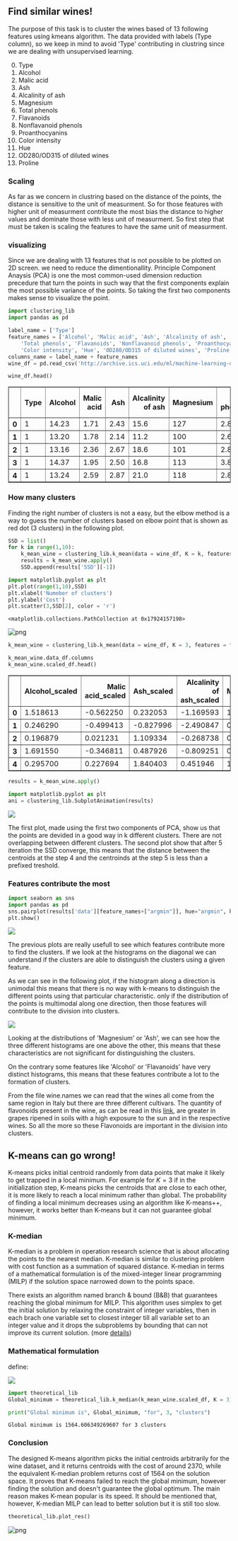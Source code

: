## Find similar wines!
The purpose of this task is to cluster the wines based of 13 following features using kmeans algorithm. The data provided with labels (Type column), so we keep in mind to avoid 'Type' contributing in clustring since we are dealing with unsupervised learning.

0. Type
1. Alcohol
2. Malic acid
3. Ash
4. Alcalinity of ash
5. Magnesium
6. Total phenols
7. Flavanoids
8. Nonflavanoid phenols
9. Proanthocyanins
10. Color intensity
11. Hue
12. OD280/OD315 of diluted wines
13. Proline

### Scaling
As far as we concern in clustring based on the distance of the points, the distance is sensitive to the unit of measurment. So for those features with higher unit of measurment contribute the most bias the distance to higher values and dominate those with less unit of measurment. So first step that must be taken is scaling the features to have the same unit of measurment.

### visualizing
Since we are dealing with 13 features that is not possible to be plotted on 2D screen. we need to reduce the dimentionallity. Principle Component Anaysis (PCA) is one the most common-used dimension reduction precedure that turn the points in such way that the first components explain the most possible variance of the points. So taking the first two components makes sense to visualize the point.


```python
import clustering_lib
import pandas as pd
```


```python
label_name = ['Type']
feature_names = ['Alcohol', 'Malic acid', 'Ash', 'Alcalinity of ash', 'Magnesium', 
    'Total phenols', 'Flavanoids', 'Nonflavanoid phenols', 'Proanthocyanins', 
    'Color intensity', 'Hue', 'OD280/OD315 of diluted wines', 'Proline']
columns_name = label_name + feature_names
wine_df = pd.read_csv('http://archive.ics.uci.edu/ml/machine-learning-databases/wine/wine.data', names = columns_name)
```


```python
wine_df.head()
```




<div>
<style scoped>
    .dataframe tbody tr th:only-of-type {
        vertical-align: middle;
    }

    .dataframe tbody tr th {
        vertical-align: top;
    }

    .dataframe thead th {
        text-align: right;
    }
</style>
<table border="1" class="dataframe">
  <thead>
    <tr style="text-align: right;">
      <th></th>
      <th>Type</th>
      <th>Alcohol</th>
      <th>Malic acid</th>
      <th>Ash</th>
      <th>Alcalinity of ash</th>
      <th>Magnesium</th>
      <th>Total phenols</th>
      <th>Flavanoids</th>
      <th>Nonflavanoid phenols</th>
      <th>Proanthocyanins</th>
      <th>Color intensity</th>
      <th>Hue</th>
      <th>OD280/OD315 of diluted wines</th>
      <th>Proline</th>
    </tr>
  </thead>
  <tbody>
    <tr>
      <th>0</th>
      <td>1</td>
      <td>14.23</td>
      <td>1.71</td>
      <td>2.43</td>
      <td>15.6</td>
      <td>127</td>
      <td>2.80</td>
      <td>3.06</td>
      <td>0.28</td>
      <td>2.29</td>
      <td>5.64</td>
      <td>1.04</td>
      <td>3.92</td>
      <td>1065</td>
    </tr>
    <tr>
      <th>1</th>
      <td>1</td>
      <td>13.20</td>
      <td>1.78</td>
      <td>2.14</td>
      <td>11.2</td>
      <td>100</td>
      <td>2.65</td>
      <td>2.76</td>
      <td>0.26</td>
      <td>1.28</td>
      <td>4.38</td>
      <td>1.05</td>
      <td>3.40</td>
      <td>1050</td>
    </tr>
    <tr>
      <th>2</th>
      <td>1</td>
      <td>13.16</td>
      <td>2.36</td>
      <td>2.67</td>
      <td>18.6</td>
      <td>101</td>
      <td>2.80</td>
      <td>3.24</td>
      <td>0.30</td>
      <td>2.81</td>
      <td>5.68</td>
      <td>1.03</td>
      <td>3.17</td>
      <td>1185</td>
    </tr>
    <tr>
      <th>3</th>
      <td>1</td>
      <td>14.37</td>
      <td>1.95</td>
      <td>2.50</td>
      <td>16.8</td>
      <td>113</td>
      <td>3.85</td>
      <td>3.49</td>
      <td>0.24</td>
      <td>2.18</td>
      <td>7.80</td>
      <td>0.86</td>
      <td>3.45</td>
      <td>1480</td>
    </tr>
    <tr>
      <th>4</th>
      <td>1</td>
      <td>13.24</td>
      <td>2.59</td>
      <td>2.87</td>
      <td>21.0</td>
      <td>118</td>
      <td>2.80</td>
      <td>2.69</td>
      <td>0.39</td>
      <td>1.82</td>
      <td>4.32</td>
      <td>1.04</td>
      <td>2.93</td>
      <td>735</td>
    </tr>
  </tbody>
</table>
</div>



### How many clusters
Finding the right number of clusters is not a easy, but the elbow method is a way to guess the number of clusters based on elbow point that is shown as red dot (3 clusters) in the following plot. 


```python
SSD = list()
for k in range(1,10):
    k_mean_wine = clustering_lib.k_mean(data = wine_df, K = k, features = feature_names)
    results = k_mean_wine.apply()
    SSD.append(results['SSD'][-1])
```


```python
import matplotlib.pyplot as plt
plt.plot(range(1,10),SSD)
plt.xlabel('Numeber of clusters')
plt.ylabel('Cost')
plt.scatter(3,SSD[2], color = 'r')
```




    <matplotlib.collections.PathCollection at 0x17924157198>




![png](output_6_1.png)



```python
k_mean_wine = clustering_lib.k_mean(data = wine_df, K = 3, features = feature_names)
```


```python
k_mean_wine.data_df.columns
k_mean_wine.scaled_df.head()
```




<div>
<style scoped>
    .dataframe tbody tr th:only-of-type {
        vertical-align: middle;
    }

    .dataframe tbody tr th {
        vertical-align: top;
    }

    .dataframe thead th {
        text-align: right;
    }
</style>
<table border="1" class="dataframe">
  <thead>
    <tr style="text-align: right;">
      <th></th>
      <th>Alcohol_scaled</th>
      <th>Malic acid_scaled</th>
      <th>Ash_scaled</th>
      <th>Alcalinity of ash_scaled</th>
      <th>Magnesium_scaled</th>
      <th>Total phenols_scaled</th>
      <th>Flavanoids_scaled</th>
      <th>Nonflavanoid phenols_scaled</th>
      <th>Proanthocyanins_scaled</th>
      <th>Color intensity_scaled</th>
      <th>Hue_scaled</th>
      <th>OD280/OD315 of diluted wines_scaled</th>
      <th>Proline_scaled</th>
    </tr>
  </thead>
  <tbody>
    <tr>
      <th>0</th>
      <td>1.518613</td>
      <td>-0.562250</td>
      <td>0.232053</td>
      <td>-1.169593</td>
      <td>1.913905</td>
      <td>0.808997</td>
      <td>1.034819</td>
      <td>-0.659563</td>
      <td>1.224884</td>
      <td>0.251717</td>
      <td>0.362177</td>
      <td>1.847920</td>
      <td>1.013009</td>
    </tr>
    <tr>
      <th>1</th>
      <td>0.246290</td>
      <td>-0.499413</td>
      <td>-0.827996</td>
      <td>-2.490847</td>
      <td>0.018145</td>
      <td>0.568648</td>
      <td>0.733629</td>
      <td>-0.820719</td>
      <td>-0.544721</td>
      <td>-0.293321</td>
      <td>0.406051</td>
      <td>1.113449</td>
      <td>0.965242</td>
    </tr>
    <tr>
      <th>2</th>
      <td>0.196879</td>
      <td>0.021231</td>
      <td>1.109334</td>
      <td>-0.268738</td>
      <td>0.088358</td>
      <td>0.808997</td>
      <td>1.215533</td>
      <td>-0.498407</td>
      <td>2.135968</td>
      <td>0.269020</td>
      <td>0.318304</td>
      <td>0.788587</td>
      <td>1.395148</td>
    </tr>
    <tr>
      <th>3</th>
      <td>1.691550</td>
      <td>-0.346811</td>
      <td>0.487926</td>
      <td>-0.809251</td>
      <td>0.930918</td>
      <td>2.491446</td>
      <td>1.466525</td>
      <td>-0.981875</td>
      <td>1.032155</td>
      <td>1.186068</td>
      <td>-0.427544</td>
      <td>1.184071</td>
      <td>2.334574</td>
    </tr>
    <tr>
      <th>4</th>
      <td>0.295700</td>
      <td>0.227694</td>
      <td>1.840403</td>
      <td>0.451946</td>
      <td>1.281985</td>
      <td>0.808997</td>
      <td>0.663351</td>
      <td>0.226796</td>
      <td>0.401404</td>
      <td>-0.319276</td>
      <td>0.362177</td>
      <td>0.449601</td>
      <td>-0.037874</td>
    </tr>
  </tbody>
</table>
</div>




```python
results = k_mean_wine.apply()
```


```python
import matplotlib.pyplot as plt
ani = clustering_lib.SubplotAnimation(results)
```

<img src="Animated.png">

The first plot, made using the first two components of PCA, show us that the points are devided in a good way in k different clusters. There are not overlapping between different clusters.
The second plot show that after 5 iteration the SSD converge, this means that the distance between the centroids at the step 4 and the centroinds at the step 5 is less than a prefixed treshold.

###  Features contribute the most


```python
import seaborn as sns
import pandas as pd
sns.pairplot(results['data'][feature_names+["argmin"]], hue="argmin", height=2, vars = feature_names, palette = {0.0:'black',1.0:'red',2.0:'blue'})#,3.0:'green'})
plt.show() 
```

<img src="corr_plot.png">

The previous plots are really usefull to see which features  contribute more to  find the clusters.
If we look at the histograms on the diagonal we can understand if the clusters are able to distinguish the clusters using a given feature.

As we can see in the following plot, if the histogram along a direction is unimodal this means that there is no way with k-means to distinguish the different points using that particular characteristic. only if the distribution of the points is multimodal along one direction, then those features will contribute to the division into clusters.

<img src="clust.png">

Looking at the distributions of 'Magnesium' or 'Ash', we can see how the three different histograms are one above the other, this means that these characteristics are not significant for  distinguishing the clusters. 

On the contrary some features like 'Alcohol' or 'Flavanoids' have very distinct histograms, this means that these features contribute a lot to the formation of clusters.

From the file wine.names we can read that the wines all come from the same region in Italy but there are three different cultivars.
The quantity of flavonoids present in the wine, as can be read in this [link](http://lem.ch.unito.it/didattica/infochimica/2007_Polifenoli_Vino/flavo.html), are greater in grapes ripened in soils with a high exposure to the sun and in the respective wines.
So all the more so these Flavonoids are important in the division into clusters.

## K-means can go wrong!
K-means picks initial centroid randomly from data points that make it likely to get trapped in a local minimum. For example for $K= 3$ if in the initialization step, K-means picks the centroids that are close to each other, it is more likely to reach a local minimum rather than global. The probability of finding a local minimum decreases using an algorithm like K-means++, however, it works better than K-means but it can not guarantee global minimum.

### K-median
K-median is a problem in operation research science that is about allocating the points to the nearest median. K-median is similar to clustering problem with cost function as a summation of squared distance. K-median in terms of a mathematical formulation is of the mixed-integer linear programming (MILP) if the solution space narrowed down to the points space.

There exists an algorithm named branch & bound (B&B) that guarantees reaching the global minimum for MILP. This algorithm uses simplex to get the initial solution by relaxing the constraint of integer variables, then in each brach one variable set to closest integer till all variable set to an integer value and it drops the subproblems by bounding that can not improve its current solution. (more [details](https://en.wikipedia.org/wiki/Branch_and_bound))

### Mathematical formulation
define:

<img src="mathematical_formulation.png">


```python
import theoretical_lib
Global_minimum = theoretical_lib.k_median(k_mean_wine.scaled_df, K = 3)
```


```python
print("Global minimum is", Global_minimum, "for", 3, "clusters")
```

    Global minimum is 1564.606349269607 for 3 clusters
    

### Conclusion
The designed K-means algorithm picks the initial centroids arbitrarily for the wine dataset, and it returns centroids with the cost of around 2370, while the equivalent K-median problem returns cost of 1564 on the solution space. It proves that K-means failed to reach the global minimum, however finding the solution and doesn't guarantee the global optimum. The main reason makes K-mean popular is its speed. It should be mentioned that, however, K-median MILP can lead to better solution but it is still too slow.   


```python
theoretical_lib.plot_res()
```


![png](output_20_0.png)

